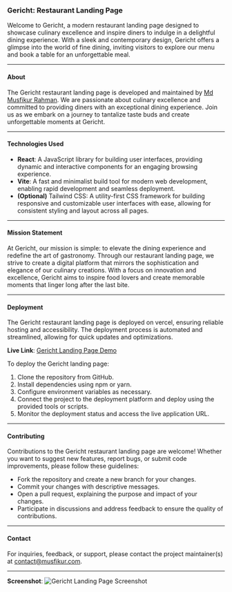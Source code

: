 ### Gericht: Restaurant Landing Page

Welcome to Gericht, a modern restaurant landing page designed to showcase culinary excellence and inspire diners to indulge in a delightful dining experience. With a sleek and contemporary design, Gericht offers a glimpse into the world of fine dining, inviting visitors to explore our menu and book a table for an unforgettable meal.

---

#### About

The Gericht restaurant landing page is developed and maintained by [Md Musfikur Rahman](https://musfikur.com). We are passionate about culinary excellence and committed to providing diners with an exceptional dining experience. Join us as we embark on a journey to tantalize taste buds and create unforgettable moments at Gericht.

---

#### Technologies Used

- **React**: A JavaScript library for building user interfaces, providing dynamic and interactive components for an engaging browsing experience.
- **Vite**: A fast and minimalist build tool for modern web development, enabling rapid development and seamless deployment.
- **(Optional)** Tailwind CSS: A utility-first CSS framework for building responsive and customizable user interfaces with ease, allowing for consistent styling and layout across all pages.

---

#### Mission Statement

At Gericht, our mission is simple: to elevate the dining experience and redefine the art of gastronomy. Through our restaurant landing page, we strive to create a digital platform that mirrors the sophistication and elegance of our culinary creations. With a focus on innovation and excellence, Gericht aims to inspire food lovers and create memorable moments that linger long after the last bite.

---

#### Deployment

The Gericht restaurant landing page is deployed on vercel, ensuring reliable hosting and accessibility. The deployment process is automated and streamlined, allowing for quick updates and optimizations.

**Live Link**: [Gericht Landing Page Demo](https://gerichts.vercel.app)


To deploy the Gericht landing page:
1. Clone the repository from GitHub.
2. Install dependencies using npm or yarn.
3. Configure environment variables as necessary.
4. Connect the project to the deployment platform and deploy using the provided tools or scripts.
5. Monitor the deployment status and access the live application URL.

---

#### Contributing

Contributions to the Gericht restaurant landing page are welcome! Whether you want to suggest new features, report bugs, or submit code improvements, please follow these guidelines:
- Fork the repository and create a new branch for your changes.
- Commit your changes with descriptive messages.
- Open a pull request, explaining the purpose and impact of your changes.
- Participate in discussions and address feedback to ensure the quality of contributions.

---

#### Contact

For inquiries, feedback, or support, please contact the project maintainer(s) at [contact@musfikur.com](mailto:contact@musfikur.com).

---

**Screenshot**:
![Gericht Landing Page Screenshot](Restaurant.png)

